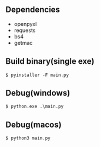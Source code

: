 ## Dependencies
- openpyxl
- requests
- bs4
- getmac

## Build binary(single exe)
```
$ pyinstaller -F main.py
```

## Debug(windows)
```
$ python.exe .\main.py
```

## Debug(macos)
```
$ python3 main.py
```